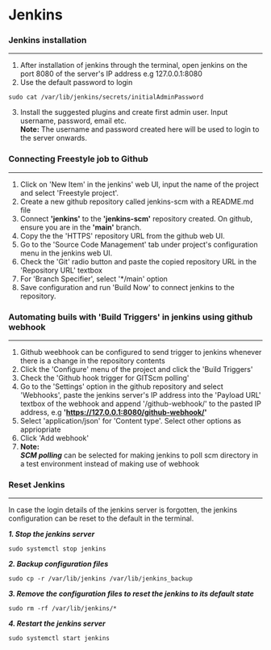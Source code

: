 # Jenkins

### Jenkins installation
---
1. After installation of jenkins through the terminal, open jenkins on the port 8080 of the server's IP address e.g 127.0.0.1:8080
2. Use the default password to login
```
sudo cat /var/lib/jenkins/secrets/initialAdminPassword
```
3. Install the suggested plugins and create first admin user. Input username, password, email etc.<br>**Note:** The username and password created here will be used to login to the server onwards.

### Connecting Freestyle job to Github
---
1. Click on 'New Item' in the jenkins' web UI, input the name of the project and select 'Freestyle project'.
2. Create a new github repository called jenkins-scm with a README.md file
3. Connect **'jenkins'** to the **'jenkins-scm'** repository created. On github, ensure you are in the **'main'** branch.
4. Copy the the 'HTTPS' repository URL from the github web UI.
5. Go to the 'Source Code Management' tab under project's configuration menu in the jenkins web UI.
6. Check the 'Git' radio button and paste the copied repository URL in the 'Repository URL' textbox
7. For 'Branch Specifier', select '*/main' option
8. Save configuration and run 'Build Now' to connect jenkins to the repository.

### Automating buils with 'Build Triggers' in jenkins using github webhook
---
1. Github weebhook can be configured to send trigger to jenkins whenever there is a change in the repository contents
2. Click the 'Configure' menu of the project and click the 'Build Triggers'
3. Check the 'Github hook trigger for GITScm polling'
4. Go to the 'Settings' option in the github repository and select 'Webhooks', paste the jenkins server's IP address into the 'Payload URL' textbox of the webhook and append '/github-webhook/' to the pasted IP address, e.g **'https://127.0.0.1:8080/github-webhook/'**
5. Select 'application/json' for 'Content type'. Select other options as appriopriate
6. Click 'Add webhook'
7. **Note:**<br>
   **_SCM polling_** can be selected for making jenkins to poll scm directory in a test environment instead of making use of webhook

### Reset Jenkins
---
In case the login details of the jenkins server is forgotten, the jenkins configuration can be reset to the default in the terminal.

**_1. Stop the jenkins server_**
```
sudo systemctl stop jenkins
```
**_2. Backup configuration files_**
```
sudo cp -r /var/lib/jenkins /var/lib/jenkins_backup
```
**_3. Remove the configuration files to reset the jenkins to its default state_**
```
sudo rm -rf /var/lib/jenkins/*
```
**_4. Restart the jenkins server_**
```
sudo systemctl start jenkins
```
